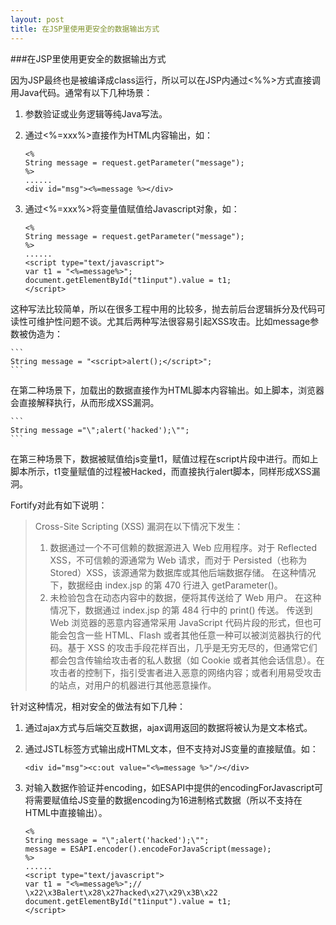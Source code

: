 ```yaml
---
layout: post
title: 在JSP里使用更安全的数据输出方式
---
```


###在JSP里使用更安全的数据输出方式

因为JSP最终也是被编译成class运行，所以可以在JSP内通过<%%>方式直接调用Java代码。通常有以下几种场景：

1. 参数验证或业务逻辑等纯Java写法。
2. 通过<%=xxx%>直接作为HTML内容输出，如：

	```
	<%
	String message = request.getParameter("message");
	%>
	......
	<div id="msg"><%=message %></div>
	```
3. 通过<%=xxx%>将变量值赋值给Javascript对象，如：
	
	```
	<%
	String message = request.getParameter("message");
	%>
	......
	<script type="text/javascript">
	var t1 = "<%=message%>";
	document.getElementById("t1input").value = t1;
	</script>
	```
这种写法比较简单，所以在很多工程中用的比较多，抛去前后台逻辑拆分及代码可读性可维护性问题不谈。尤其后两种写法很容易引起XSS攻击。比如message参数被伪造为：
	
	```
	String message = "<script>alert();</script>";
	```
在第二种场景下，加载出的数据直接作为HTML脚本内容输出。如上脚本，浏览器会直接解释执行，从而形成XSS漏洞。

	```
	String message ="\";alert('hacked');\"";
	```
在第三种场景下，数据被赋值给js变量t1，赋值过程在script片段中进行。而如上脚本所示，t1变量赋值的过程被Hacked，而直接执行alert脚本，同样形成XSS漏洞。

Fortify对此有如下说明：

> Cross-Site Scripting (XSS) 漏洞在以下情况下发生：
> 
> 1. 数据通过一个不可信赖的数据源进入 Web 应用程序。对于 Reflected XSS，不可信赖的源通常为 Web 请求，而对于 Persisted（也称为 Stored）XSS，该源通常为数据库或其他后端数据存储。
> 在这种情况下，数据经由 index.jsp 的第 470 行进入 getParameter()。 
> 2. 未检验包含在动态内容中的数据，便将其传送给了 Web 用户。 
> 在这种情况下，数据通过 index.jsp 的第 484 行中的 print() 传送。
> 传送到 Web 浏览器的恶意内容通常采用 JavaScript 代码片段的形式，但也可能会包含一些 HTML、Flash 或者其他任意一种可以被浏览器执行的代码。基于 XSS 的攻击手段花样百出，几乎是无穷无尽的，但通常它们都会包含传输给攻击者的私人数据（如 Cookie 或者其他会话信息）。在攻击者的控制下，指引受害者进入恶意的网络内容；或者利用易受攻击的站点，对用户的机器进行其他恶意操作。

针对这种情况，相对安全的做法有如下几种：

1. 通过ajax方式与后端交互数据，ajax调用返回的数据将被认为是文本格式。
2. 通过JSTL标签方式输出成HTML文本，但不支持对JS变量的直接赋值。如：
	
	```
	<div id="msg"><c:out value="<%=message %>"/></div>
	```
3. 对输入数据作验证并encoding，如ESAPI中提供的encodingForJavascript可将需要赋值给JS变量的数据encoding为16进制格式数据（所以不支持在HTML中直接输出）。
	
	```
	<%
	String message = "\";alert('hacked');\"";
	message = ESAPI.encoder().encodeForJavaScript(message);
	%>
	......
	<script type="text/javascript">
	var t1 = "<%=message%>";// \x22\x3Balert\x28\x27hacked\x27\x29\x3B\x22
	document.getElementById("t1input").value = t1;
	</script>
	```

